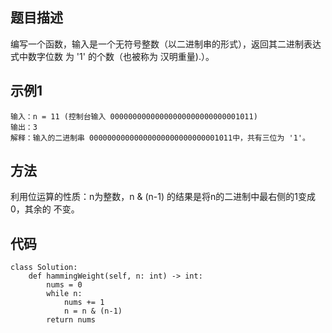 ## 题目描述
编写一个函数，输入是一个无符号整数（以二进制串的形式），返回其二进制表达式中数字位数
为 '1' 的个数（也被称为 汉明重量).）。
## 示例1
```
输入：n = 11 (控制台输入 00000000000000000000000000001011)
输出：3
解释：输入的二进制串 00000000000000000000000000001011中，共有三位为 '1'。
```
## 方法
利用位运算的性质：n为整数，n & (n-1) 的结果是将n的二进制中最右侧的1变成0，其余的
不变。
## 代码
```
class Solution:
    def hammingWeight(self, n: int) -> int:
        nums = 0
        while n:
            nums += 1
            n = n & (n-1)
        return nums
```